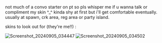 not much of a convo starter on pt so pls whisper me if u wanna talk or compliment my skin ^_^ kinda shy at first but i'll get comfortable eventually. usually at spawn, crk area, reg area or party island. 


skins to look out for (they're me!!) :

![Screenshot_20240905_034447](https://github.com/user-attachments/assets/d6d7349f-791a-4ec5-9cf2-d6c753c2f4be)
![Screenshot_20240905_034502](https://github.com/user-attachments/assets/cf95b4e6-f8a1-4b3e-80b8-66b10ea0542a)

